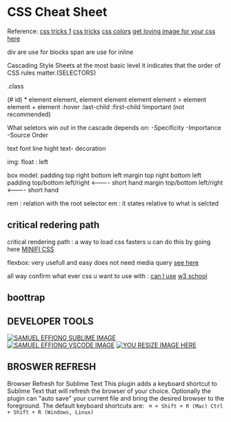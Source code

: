 # CSS Cheat Sheet

Reference:
[css tricks 1](https://css-tricks.com/almanac/)
[css tricks](<https://www.w3schools.com/cssref/css_selectors.asp>)
[css colors](paletton.com)
[get loving image for your css here](unsplash.com)

div are use for blocks
span are use for inline

Cascading Style Sheets at the most basic level it indicates that the order of CSS rules matter.(SELECTORS)

.class

(# id)
*
element
element, element
element element
element > element
element + element
:hover
:last-child
:first-child
!important (not recommended)

What seletors win out in the cascade depends on:
-Specificity
-Importance
-Source Order

text font
line hight
text- decoration

img:
float : left

box model:
padding top right bottom left
margin top right bottom left
padding top/bottom left/right <---- short hand
margin top/bottom left/right <---- short hand

rem : relation with the root selector
em : it states relative to what is selcted

## critical redering path

critical rendering path : a way to load css fasters u can do this by going here [MINIFI CSS](https://www.cleancss.com/css-minify/)

flexbox:
very usefull and easy does not need media query [see here](https://css-tricks.com)

all way confirm what ever css u want to use with :
[can l use](https://caniuse.com/#)
[w3 school](https://www.w3school.com/cssref/css_browsersupport.asp)

## boottrap

## DEVELOPER TOOLS

[![SAMUEL EFFIONG SUBLIME IMAGE](/FRONTEND/HTML%20,%20CSS,%20BOOTRAP//IMG/samuel%20effiong%20subline%20image.png)](https://www.sublimetext.com/)       [![SAMUEL EFFIONG VSCODE IMAGE](/FRONTEND/HTML%20,%20CSS,%20BOOTRAP//IMG/samuel%20effiong%20vs%20code%20transparent%20%20150%20x%20150.png)](https://code.visualstudio.com/) [![YOU RESIZE IMAGE HERE](/FRONTEND/HTML%20,%20CSS,%20BOOTRAP/IMG/imageresizer.com.jpeg)](https://imageresizer.com/)


## BROSWER REFRESH
Browser Refresh for Sublime Text This plugin adds a keyboard shortcut to Sublime Text that will refresh the browser of your choice. Optionally the plugin can "auto save" your current file and bring the desired browser to the foreground. The default keyboard shortcuts are:
``` ⌘ + Shift + R (Mac) Ctrl + Shift + R (Windows, Linux)```
